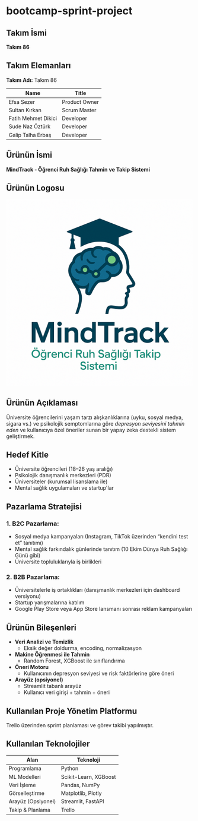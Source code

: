 # bootcamp-sprint-project

## **Takım İsmi**

**Takım 86**

## Takım Elemanları

**Takım Adı:** Takım 86

| <div align="center">Name</div>   | <div align="center">Title</div>  |  
| :---------- | :---------- | 
| Efsa Sezer | Product Owner |
| Sultan Kırkan| Scrum Master |
| Fatih Mehmet Dikici | Developer |
| Sude Naz Öztürk | Developer |
| Galip Talha Erbaş | Developer |

##   Ürünün İsmi
**MindTrack - Öğrenci Ruh Sağlığı Tahmin ve Takip Sistemi**

## Ürünün Logosu

![Mindtrack Logo](https://raw.githubusercontent.com/efsasezer/mindtrack-bootcamp/main/mindtrack_logo.png)

## Ürünün Açıklaması

Üniversite öğrencilerini yaşam tarzı alışkanlıklarına (uyku, sosyal medya, sigara vs.) ve psikolojik semptomlarına göre *depresyon seviyesini tahmin eden* ve kullanıcıya özel öneriler sunan bir yapay zeka destekli sistem geliştirmek.

## Hedef Kitle

- Üniversite öğrencileri (18–26 yaş aralığı)
- Psikolojik danışmanlık merkezleri (PDR)
- Üniversiteler (kurumsal lisanslama ile)
- Mental sağlık uygulamaları ve startup'lar

## Pazarlama Stratejisi

### 1. **B2C Pazarlama:**
- Sosyal medya kampanyaları (Instagram, TikTok üzerinden “kendini test et” tanıtımı)
- Mental sağlık farkındalık günlerinde tanıtım (10 Ekim Dünya Ruh Sağlığı Günü gibi)
- Üniversite topluluklarıyla iş birlikleri

### 2. **B2B Pazarlama:**
- Üniversitelerle iş ortaklıkları (danışmanlık merkezleri için dashboard versiyonu)
- Startup yarışmalarına katılım
- Google Play Store veya App Store lansmanı sonrası reklam kampanyaları


## Ürünün Bileşenleri

- **Veri Analizi ve Temizlik**
  - Eksik değer doldurma, encoding, normalizasyon
- **Makine Öğrenmesi ile Tahmin**
  - Random Forest, XGBoost ile sınıflandırma
- **Öneri Motoru**
  - Kullanıcının depresyon seviyesi ve risk faktörlerine göre öneri
- **Arayüz (opsiyonel)**
  - Streamlit tabanlı arayüz
  - Kullanıcı veri girişi + tahmin + öneri

## Kullanılan Proje Yönetim Platformu

Trello üzerinden sprint planlaması ve görev takibi yapılmıştır.

## Kullanılan Teknolojiler

| Alan              | Teknoloji               |
|-------------------|--------------------------|
| Programlama       | Python                   |
| ML Modelleri      | Scikit-Learn, XGBoost    |
| Veri İşleme       | Pandas, NumPy            |
| Görselleştirme    | Matplotlib, Plotly       |
| Arayüz (Opsiyonel)| Streamlit, FastAPI       |
| Takip & Planlama  | Trello                   |

